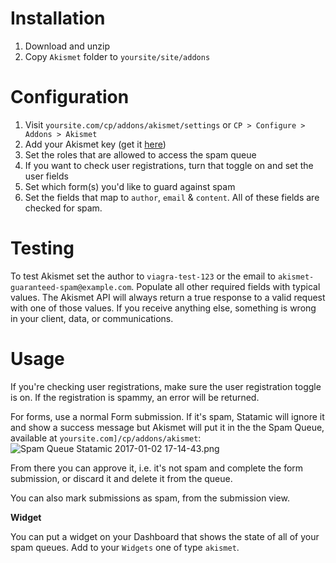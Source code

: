 # Installation

1. Download and unzip
2. Copy `Akismet` folder to `yoursite/site/addons`

# Configuration 
1. Visit `yoursite.com/cp/addons/akismet/settings` or `CP > Configure > Addons > Akismet`
2. Add your Akismet key (get it [here](https://akismet.com/account/))
3. Set the roles that are allowed to access the spam queue
4. If you want to check user registrations, turn that toggle on and set the user fields
5. Set which form(s) you'd like to guard against spam
6. Set the fields that map to `author`, `email` & `content`. All of these fields are checked for spam.

# Testing

To test Akismet set the author to `viagra-test-123` or the email to `akismet-guaranteed-spam@example.com`. Populate all other required fields with typical values. The Akismet API will always return a true response to a valid request with one of those values. If you receive anything else, something is wrong in your client, data, or communications.

# Usage

If you're checking user registrations, make sure the user registration toggle is on. If the registration is spammy, an error will be returned.

For forms, use a normal Form submission. If it's spam, Statamic will ignore it and show a success message but Akismet will put it in the the Spam Queue, available at `yoursite.com]/cp/addons/akismet`:
![Spam Queue  Statamic 2017-01-02 17-14-43.png](https://bitbucket.org/repo/reMMgA/images/2526904260-Spam%20Queue%20%20Statamic%202017-01-02%2017-14-43.png)

From there you can approve it, i.e. it's not spam and complete the form submission, or discard it and delete it from the queue.

You can also mark submissions as spam, from the submission view.

**Widget**

You can put a widget on your Dashboard that shows the state of all of your spam queues. Add to your `Widgets` one of type `akismet`.
